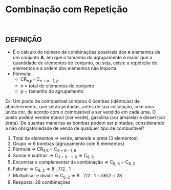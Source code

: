 # Combinação com Repetição

<br>

## DEFINIÇÃO
* É o cálculo do número de combinações possíveis dos **n** elementos de um conjunto **A**, em que o tamanho do agrupamento é maior que a quantidade de elementos do conjunto, ou seja, existe a repetição de elementos e a ordem dos elementos não importa.
* Fórmula: 
  - CR<sub>n,p</sub>= C<sub>n + p - 1, p</sub>
  - n = total de elementos do conjunto
  - p = tamanho do agrupamento

Ex: Um posto de combustível comprou 6 bombas (idênticas) de abastecimento, que serão pintadas, antes de sua instalação, com uma única cor, de acordo com o combustível a ser vendido em cada uma. O posto poderá vender etanol (cor verde), gasolina (cor amarela) e diesel (cor preta). De quantas maneiras as bombas podem ser pintadas, considerando a não obrigatoriedade de venda de qualquer tipo de combustível?


1. Total de elementos => verde, amarela e preta (3 elementos) 
2. Grupo => 6 bombas (agrupamento com 6 elementos)
3. Fórmula => CR<sub>3,6</sub> = C<sub>3 + 6 - 1, 6</sub>
4. Somar e subtrair => C<sub>3 + 6 - 1, 6</sub> => C<sub>8, 6</sub>
5. Encontrar o complementar da combinação => C<sub>8, 6</sub> = C<sub>8, 2</sub>
6. Fatorar => C<sub>8, 2</sub> =>  8 . 7/2 . 1
7. Multiplicar e dividir => C<sub>8, 2</sub> =>  8 . 7/2 . 1 = 56/2 = 28
8. Resposta: 28 combinações